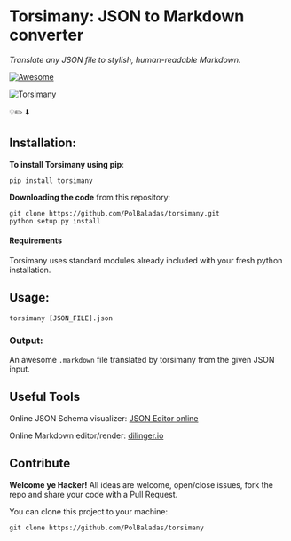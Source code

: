 # Torsimany: JSON to Markdown converter

 *Translate any JSON file to stylish, human-readable Markdown.*
 
 
 [![Awesome](https://cdn.rawgit.com/sindresorhus/awesome/d7305f38d29fed78fa85652e3a63e154dd8e8829/media/badge.svg)](https://github.com/sindresorhus/awesome)

![Torsimany](https://cloud.githubusercontent.com/assets/3987198/22163287/7b89c26e-df52-11e6-8769-4bccf4471e37.jpg)

   💡✏️️ ⬇️️

## Installation:
**To install Torsimany using pip**:

```shell
pip install torsimany
```

**Downloading the code** from this repository:

```shell
git clone https://github.com/PolBaladas/torsimany.git
python setup.py install
```

#### Requirements ####
Torsimany uses standard modules already included with your fresh python installation.

## Usage:
```shell
torsimany [JSON_FILE].json
```
### Output:
An awesome `.markdown` file translated by torsimany from the given JSON input.

## Useful Tools
Online JSON Schema visualizer: [JSON Editor online](http://www.jsoneditoronline.org/)

Online Markdown editor/render: [dilinger.io](http://dillinger.io/)

## Contribute
**Welcome ye Hacker!**
All ideas are welcome, open/close issues, fork the repo and share your code with a Pull Request.

You can clone this project to your machine:
```shell
git clone https://github.com/PolBaladas/torsimany
```
